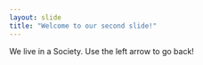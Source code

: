```yaml
---
layout: slide
title: "Welcome to our second slide!"
---
```

We live in a Society.
Use the left arrow to go back!
